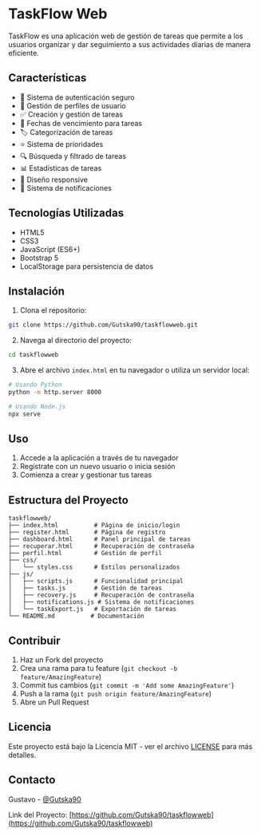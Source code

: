# TaskFlow Web

TaskFlow es una aplicación web de gestión de tareas que permite a los usuarios organizar y dar seguimiento a sus actividades diarias de manera eficiente.

## Características

- 🔐 Sistema de autenticación seguro
- 👤 Gestión de perfiles de usuario
- ✅ Creación y gestión de tareas
- 📅 Fechas de vencimiento para tareas
- 🏷️ Categorización de tareas
- ⭐ Sistema de prioridades
- 🔍 Búsqueda y filtrado de tareas
- 📊 Estadísticas de tareas
- 📱 Diseño responsive
- 🔔 Sistema de notificaciones

## Tecnologías Utilizadas

- HTML5
- CSS3
- JavaScript (ES6+)
- Bootstrap 5
- LocalStorage para persistencia de datos

## Instalación

1. Clona el repositorio:
```bash
git clone https://github.com/Gutska90/taskflowweb.git
```

2. Navega al directorio del proyecto:
```bash
cd taskflowweb
```

3. Abre el archivo `index.html` en tu navegador o utiliza un servidor local:
```bash
# Usando Python
python -m http.server 8000

# Usando Node.js
npx serve
```

## Uso

1. Accede a la aplicación a través de tu navegador
2. Regístrate con un nuevo usuario o inicia sesión
3. Comienza a crear y gestionar tus tareas

## Estructura del Proyecto

```
taskflowweb/
├── index.html          # Página de inicio/login
├── register.html       # Página de registro
├── dashboard.html      # Panel principal de tareas
├── recuperar.html      # Recuperación de contraseña
├── perfil.html         # Gestión de perfil
├── css/
│   └── styles.css      # Estilos personalizados
├── js/
│   ├── scripts.js      # Funcionalidad principal
│   ├── tasks.js        # Gestión de tareas
│   ├── recovery.js     # Recuperación de contraseña
│   ├── notifications.js # Sistema de notificaciones
│   └── taskExport.js   # Exportación de tareas
└── README.md          # Documentación
```

## Contribuir

1. Haz un Fork del proyecto
2. Crea una rama para tu feature (`git checkout -b feature/AmazingFeature`)
3. Commit tus cambios (`git commit -m 'Add some AmazingFeature'`)
4. Push a la rama (`git push origin feature/AmazingFeature`)
5. Abre un Pull Request

## Licencia

Este proyecto está bajo la Licencia MIT - ver el archivo [LICENSE](LICENSE) para más detalles.

## Contacto

Gustavo - [@Gutska90](https://github.com/Gutska90)

Link del Proyecto: [https://github.com/Gutska90/taskflowweb](https://github.com/Gutska90/taskflowweb) 